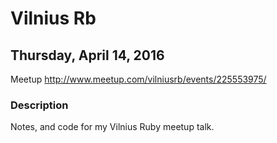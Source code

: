 # Vilnius Rb
## Thursday, April 14, 2016

Meetup http://www.meetup.com/vilniusrb/events/225553975/

### Description

Notes, and code for my Vilnius Ruby meetup talk.
